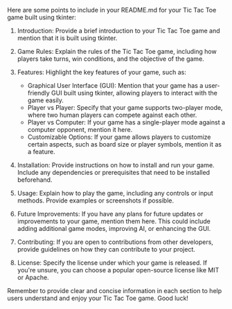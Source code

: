 Here are some points to include in your README.md for your Tic Tac Toe game built using tkinter:

1. Introduction: Provide a brief introduction to your Tic Tac Toe game and mention that it is built using tkinter.

2. Game Rules: Explain the rules of the Tic Tac Toe game, including how players take turns, win conditions, and the objective of the game.

3. Features: Highlight the key features of your game, such as:
    - Graphical User Interface (GUI): Mention that your game has a user-friendly GUI built using tkinter, allowing players to interact with the game easily.
    - Player vs Player: Specify that your game supports two-player mode, where two human players can compete against each other.
    - Player vs Computer: If your game has a single-player mode against a computer opponent, mention it here.
    - Customizable Options: If your game allows players to customize certain aspects, such as board size or player symbols, mention it as a feature.

4. Installation: Provide instructions on how to install and run your game. Include any dependencies or prerequisites that need to be installed beforehand.

5. Usage: Explain how to play the game, including any controls or input methods. Provide examples or screenshots if possible.

6. Future Improvements: If you have any plans for future updates or improvements to your game, mention them here. This could include adding additional game modes, improving AI, or enhancing the GUI.

7. Contributing: If you are open to contributions from other developers, provide guidelines on how they can contribute to your project.

8. License: Specify the license under which your game is released. If you're unsure, you can choose a popular open-source license like MIT or Apache.

Remember to provide clear and concise information in each section to help users understand and enjoy your Tic Tac Toe game. Good luck!